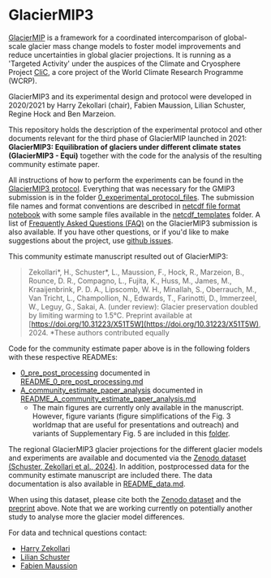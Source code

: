 # GlacierMIP3

[GlacierMIP](https://climate-cryosphere.org/glaciermip/) is a framework for a coordinated intercomparison of global-scale glacier mass change models to foster model improvements and reduce uncertainties in global glacier projections. It is running as a 'Targeted Activity' under the auspices of the Climate and Cryosphere Project [CliC](https://www.climate-cryosphere.org/), a core project of the World Climate Research Programme (WCRP).

GlacierMIP3 and its experimental design and protocol were developed in 2020/2021 by Harry Zekollari (chair), Fabien Maussion, Lilian Schuster, Regine Hock and Ben Marzeion. 

This repository holds the description of the experimental protocol and other documents relevant for the third phase of GlacierMIP launched in 2021: **GlacierMIP3: Equilibration of glaciers under different climate states (GlacierMIP3 - Equi)** together with the code for the analysis of the resulting community estimate paper. 

All instructions of how to perform the experiments can be found in the [GlacierMIP3 protocol](GlacierMIP3_protocol.md). Everything that was necessary for the GMIP3 submission is in the folder [0_experimental_protocol_files](0_experimental_protocol_files). The submission file names and format conventions are described in [netcdf file format notebook](0_experimental_protocol_files/netcdf_templates/netcdf_file_format.ipynb) with some sample files available in the [netcdf_templates](0_experimental_protocol_files/netcdf_templates) folder. A list of [Frequently Asked Questions (FAQ)](GlacierMIP3_FAQ.md) on the GlacierMIP3 submission is also available. If you have other questions, or if you'd like to make suggestions about the project, use 
[github issues](https://github.com/GlacierMIP/GlacierMIP3/issues).

This community estimate manuscript resulted out of GlacierMIP3:
> Zekollari*, H., Schuster*, L., Maussion, F., Hock, R., Marzeion, B., Rounce, D. R., Compagno, L., Fujita, K., Huss, M., James, M., Kraaijenbrink, P. D. A., Lipscomb, W. H., Minallah, S., Oberrauch, M., Van Tricht, L., Champollion, N., Edwards, T., Farinotti, D., Immerzeel, W., Leguy, G., Sakai, A. (under review): Glacier preservation doubled by limiting warming to 1.5°C. Preprint available at [https://doi.org/10.31223/X51T5W](https://doi.org/10.31223/X51T5W), 2024.
*These authors contributed equally

Code for the community estimate paper above is in the following folders with these respective READMEs:
- [0_pre_post_processing](0_pre_post_processing) documented in [README_0_pre_post_processing.md](README_0_pre_post_processing.md)
- [A_community_estimate_paper_analysis](A_community_estimate_paper_analysis) documented in [README_A_community_estimate_paper_analysis.md](README_A_community_estimate_paper_analysis.md)
   - The main figures are currently only available in the manuscript. However, figure variants (figure simplifications of the Fig. 3 worldmap that are useful for presentations and outreach) and variants of Supplementary Fig. 5 are included in this [folder](A_community_estimate_paper_analysis/figures/supplements/only_github_supplements).


The regional GlacierMIP3 glacier projections for the different glacier models and experiments are available and documented via the [Zenodo dataset (Schuster, Zekollari et al., 2024)](https://doi.org/10.5281/zenodo.14045268). In addition, postprocessed data for the community estimate manuscript are included there. The data documentation is also available in [README_data.md](README_data.md).


When using this dataset, please cite both the [Zenodo dataset](https://doi.org/10.5281/zenodo.14045268) and the [preprint](https://doi.org/10.31223/X51T5W) above. Note that we are working currently on potentially another study to analyse more the glacier model differences. 


For data and technical questions contact:
- [Harry Zekollari](mailto:zharry@ethz.ch)
- [Lilian Schuster](mailto:Lilian.Schuster@uibk.ac.at)
- [Fabien Maussion](mailto:fabien.maussion@bristol.ac.uk)
